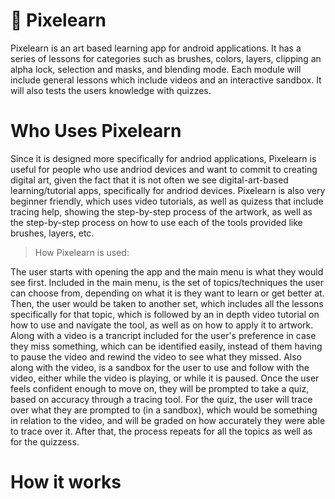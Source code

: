 # 🌟 Pixelearn
Pixelearn is an art based learning app for android applications. It has a series of lessons for categories such as brushes, colors, layers, clipping an alpha lock, selection and masks, and blending mode. Each module will include general lessons which include videos and an interactive sandbox. It will also tests the users knowledge with quizzes.


# Who Uses Pixelearn
Since it is designed more specifically for andriod applications, Pixelearn is useful for people who use andriod devices and want to commit to creating digital art, given the fact that it is not often we see digital-art-based learning/tutorial apps, specifically for andriod devices. Pixelearn is also very beginner friendly, which uses video tutorials, as well as quizess that include tracing help, showing the step-by-step process of the artwork, as well as the step-by-step process on how to use each of the tools provided like brushes, layers, etc.

> How Pixelearn is used:

The user starts with opening the app and the main menu is what they would see first. Included in the main menu, is the set of topics/techniques the user can choose from, depending on what it is they want to learn or get better at. Then, the user would be taken to another set, which includes all the lessons specifically for that topic, which is followed by an in depth video tutorial on how to use and navigate the tool, as well as on how to apply it to artwork. Along with a video is a trancript included for the user's preference in case they miss something, which can be identified easily, instead of them having to pause the video and rewind the video to see what they missed. Also along with the video, is a sandbox for the user to use and follow with the video, either while the video is playing, or while it is paused. Once the user feels confident enough to move on, they will be prompted to take a quiz, based on accuracy through a tracing tool. For the quiz, the user will trace over what they are prompted to (in a sandbox), which would be something in relation to the video, and will be graded on how accurately they were able to trace over it. After that, the process repeats for all the topics as well as for the quizzess.


# How it works

